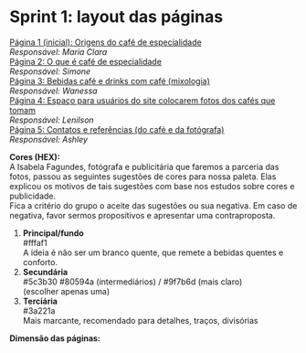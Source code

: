 # Sprint 1: layout das páginas

[Página 1 (inicial): Origens do café de especialidade]()  
*Responsável: Maria Clara*  
[Página 2: O que é café de especialidade](/Layout/Pagina_2.pdf)  
*Responsável: Simone*  
[Página 3: Bebidas café e drinks com café (mixologia)](/Layout/Pagina_3.pdf)  
*Responsável: Wanessa*  
[Página 4: Espaço para usuários do site colocarem fotos dos cafés que tomam]()  
*Responsável: Lenilson*  
[Página 5: Contatos e referências (do café e da fotógrafa)]()  
*Responsável: Ashley*

**Cores (HEX):**  
A Isabela Fagundes, fotógrafa e publicitária que faremos a parceria das fotos, passou as seguintes sugestões de cores para nossa paleta. Elas explicou os motivos de tais sugestões com base nos estudos sobre cores e publicidade.  
Fica a critério do grupo o aceite das sugestões ou sua negativa. Em caso de negativa, favor sermos propositivos e apresentar uma contraproposta.  

1. **Principal/fundo**  
#fffaf1  
A ideia é não ser um branco quente, que remete a bebidas quentes e conforto.
2. **Secundária**  
#5c3b30 #80594a (intermediários) / #9f7b6d (mais claro)  
(escolher apenas uma)
3. **Terciária**  
#3a221a  
Mais marcante, recomendado para detalhes, traços, divisórias


**Dimensão das páginas:**